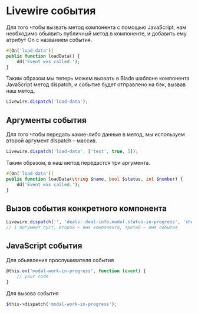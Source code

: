 # Livewire события

Для того чтобы вызвать метод компонента с помощью JavaScript, нам необходимо обьявить публичный метод в компоненте, и добавить ему атрибут On с названием события.

```php
#[On('load-data')]
public function loadData() {
    dd('Event was called.');
}
```

Таким образом мы теперь можем вызвать в Blade шаблоне компонента JavaScript метод dispatch, и событие будет отправлено на бэк, вызвав наш метод.

```js
Livewire.dispatch('load-data');
```

## Аргументы события

Для того чтобы передать какие-либо данные в метод, мы используем второй аргумент dispatch – массив.

```js
Livewire.dispatch('load-data', ['test', true, 5]);
```

Таким образом, в наш метод передастся три аргумента.

```php
#[On('load-data')]
public function loadData(string $name, bool $status, int $number) {
    dd('Event was called.');
}
```

## Вызов события конкретного компонента

```js
Livewire.dispatch('', 'deals::deal-info.modal.status-in-progress', 'show-modal');
// 1 аргумент пуст, второй – имя компонента, третий – имя события
```

## JavaScript события

Для обьявления прослушивателя события

```js
@this.on('modal-work-in-progress', function (event) {
    // your code
}
```

Для вызова события 

```php
$this->dispatch('modal-work-in-progress');
```
